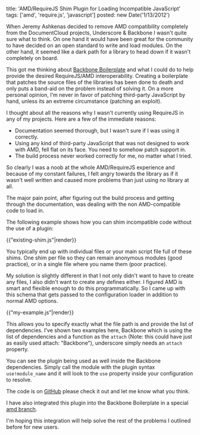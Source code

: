 title: 'AMD/RequireJS Shim Plugin for Loading Incompatible JavaScript'
tags: ['amd', 'require.js', 'javascript']
posted: new Date('1/13/2012')

When Jeremy Ashkenas decided to remove AMD compatibility completely from the
DocumentCloud projects, Underscore & Backbone I wasn't quite sure what to
think.  On one hand it would have been great for the community to have
decided on an open standard to write and load modules.  On the other hand, it
seemed like a dark path for a library to head down if it wasn't completely
on board.

This got me thinking about
[Backbone Boilerplate](http://github.com/tbranyen/backbone-boilerplate) and
what I could do to help provide the desired RequireJS/AMD interoperability.
Creating a boilerplate that patches the source files of the libraries has been
done to death and only puts a band-aid on the problem instead of solving it.
On a more personal opinion, I'm never in favor of patching third-party
JavaScript by hand, unless its an extreme circumstance (patching an exploit).

I thought about all the reasons why I wasn't currently using RequireJS
in any of my projects.  Here are a few of the immediate reasons:

* Documentation seemed thorough, but I wasn't sure if I was using it correctly.
* Using any kind of third-party JavaScript that was not designed to work with
AMD, fell flat on its face.  You need to somehow patch support in.
* The build process never worked correctly for me, no matter what I tried.

So clearly I was a noob at the whole AMD/RequireJS experience and because of
my constant failures, I felt angry towards the library as if it wasn't well 
written and caused more problems than just using no library at all.

The major pain point, after figuring out the build process and getting through
the documentation, was dealing with the non AMD-compatible code to load in.

The following example shows how you can shim incompatible code without the
use of a plugin:

{{"existing-shim.js"|render}}

You typically end up with individual files or your main script file full of
these shims.  One shim per file so they can remain anonymous modules (good
practice), or in a single file where you name them (poor practice).

My solution is slightly different in that I not only didn't want to have to
create any files, I also didn't want to create any defines either.  I figured
AMD is smart and flexible enough to do this programmatically.  So I came up with
this schema that gets passed to the configuration loader in addition to normal
AMD options.

{{"my-example.js"|render}}

This allows you to specify exactly what the file path is and provide the
list of dependencies.  I've shown two examples here, Backbone which is
using the list of dependencies and a function as the `attach` (Note: this could
have just as easily used attach: "Backbone"), underscore simply needs an
`attach` property.

You can see the plugin being used as well inside the Backbone dependencies.
Simply call the module with the plugin syntax `use!module_name` and it will
look to the `use` property inside your configuration to resolve.

The code is on [GitHub](http://github.com/tbranyen/use.js) please check it out
and let me know what you think.

I have also integrated this plugin into the Backbone Boilerplate in a special
[amd branch](https://github.com/tbranyen/backbone-boilerplate/tree/amd).

I'm hoping this integration will help solve the rest of the problems I outlined
before for new users.
